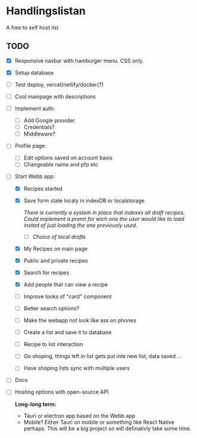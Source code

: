 # Handlingslistan

A free to self host list

## TODO

- [x] Responsive navbar with hamburger menu. CSS only.
- [x] Setup database
- [ ] Test deploy, vercel/netlify/docker(?)
- [ ] Cool mainpage with descriptions
- [ ] Implement auth:
  - [ ] Add Google provider
  - [ ] Credentials?
  - [ ] Middleware?
- [ ] Profile page:
  - [ ] Edit options saved on account basis
  - [ ] Changeable name and pfp etc
- [ ] Start Webb app:

  - [x] Recipes started
  - [x] Save form state localy in indexDB or localstorage

    _There is currently a system in place that indexes all draft recipes. Could implement a promt for wich one the user would like to load instad of just loading the one previously used._

    - [ ] _Choice of local drafts_

  - [x] My Recipes on main page
  - [x] Public and private recipes
  - [x] Search for recipes
  - [x] Add people that can view a recipe
  - [ ] Improve looks of "card" component
  - [ ] Better search options?
  - [ ] Make the webapp not look like ass on phones
  - [ ] Create a list and save it to database
  - [ ] Recipe to list interaction
  - [ ] Go shoping, things left in list gets put inte new list, data saved ...
  - [ ] Have shoping lists sync with multiple users

- [ ] Docs
- [ ] Hosting options with open-source API

  **Long-long term:**

  - Tauri or electron app based on the Webb app
  - Mobile? Either Tauri on mobile or something like React Native perhaps. This will be a big project so will definativly take some time.
